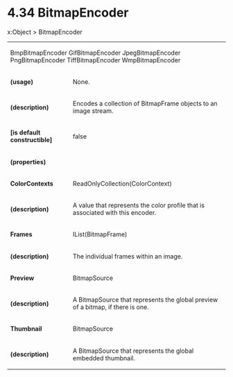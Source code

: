 <html dir="LTR" xmlns:mshelp="http://msdn.microsoft.com/mshelp" xmlns:ddue="http://ddue.schemas.microsoft.com/authoring/2003/5" xmlns:xlink="http://www.w3.org/1999/xlink" xmlns:tool="http://www.microsoft.com/tooltip"><body><input type="hidden" id="userDataCache" class="userDataStyle"><input type="hidden" id="hiddenScrollOffset"><img id="dropDownImage" style="display:none; height:0; width:0;" src="../local/drpdown.gif"><img id="dropDownHoverImage" style="display:none; height:0; width:0;" src="../local/drpdown_orange.gif"><img id="collapseImage" style="display:none; height:0; width:0;" src="../local/collapse.gif"><img id="expandImage" style="display:none; height:0; width:0;" src="../local/exp.gif"><img id="collapseAllImage" style="display:none; height:0; width:0;" src="../local/collall.gif"><img id="expandAllImage" style="display:none; height:0; width:0;" src="../local/expall.gif"><img id="copyImage" style="display:none; height:0; width:0;" src="../local/copycode.gif"><img id="copyHoverImage" style="display:none; height:0; width:0;" src="../local/copycodeHighlight.gif"><div id="header"><h1 class="heading">4.34 BitmapEncoder</h1></div><div id="mainSection"><div id="mainBody"><div id="allHistory" class="saveHistory" onsave="saveAll()" onload="loadAll()"></div>
				<p xmlns:wsd="http://wsdev.schemas.microsoft.com/authoring/2008/2" xmlns:msxsl="urn:schemas-microsoft-com:xslt" xmlns:script="urn:script" xmlns:build="urn:build">
				</p>
			<div id="sectionSection0" class="section" name="collapseableSection"><content xmlns="http://ddue.schemas.microsoft.com/authoring/2003/5" xmlns:wsd="http://wsdev.schemas.microsoft.com/authoring/2008/2" xmlns:msxsl="urn:schemas-microsoft-com:xslt" xmlns:script="urn:script" xmlns:build="urn:build">
				</content></div><div id="sectionSection1" class="section" name="collapseableSection"><content xmlns="http://ddue.schemas.microsoft.com/authoring/2003/5" xmlns:wsd="http://wsdev.schemas.microsoft.com/authoring/2008/2" xmlns:msxsl="urn:schemas-microsoft-com:xslt" xmlns:script="urn:script" xmlns:build="urn:build">
					<p xmlns="">
						<mshelp:link keywords="32151b2e-6b09-45cd-afba-003da191b81a" tabindex="0">x:Object</mshelp:link> &gt; BitmapEncoder</p>
					<p xmlns=""><b></b></p><table class="ProtocolAuthoredTable" xmlns=""><tr>
								<td colspan="2">
									<p>
										<mshelp:link keywords="76a27a30-de2e-4dcf-9233-235ade79ed98" tabindex="0">BmpBitmapEncoder</mshelp:link> <mshelp:link keywords="ffafb56e-21ea-439d-9fac-30d3c738874d" tabindex="0">GifBitmapEncoder</mshelp:link> <mshelp:link keywords="1d1cdfa3-b643-4c59-ad28-7353285006eb" tabindex="0">JpegBitmapEncoder</mshelp:link> <mshelp:link keywords="5c74ae54-0974-4355-81c5-dff4901f908b" tabindex="0">PngBitmapEncoder</mshelp:link> <mshelp:link keywords="383f6d4b-8780-4339-9a7d-f32cb9e09a2b" tabindex="0">TiffBitmapEncoder</mshelp:link> <mshelp:link keywords="971b6358-22ca-4e51-a909-014c8c958e5b" tabindex="0">WmpBitmapEncoder</mshelp:link></p>
								</td>
							</tr><tr>
							<td>
								<p>
									<b>(usage)</b>
								</p>
							</td>
							<td>
								<p>None.</p>
							</td>
						</tr><tr>
							<td>
								<p>
									<b>(description)</b>
								</p>
							</td>
							<td>
								<p>Encodes a collection of BitmapFrame objects to an image stream.</p>
							</td>
						</tr><tr>
							<td>
								<p>
									<b>[is default constructible]</b>
								</p>
							</td>
							<td>
								<p>false</p>
							</td>
						</tr><tr>
							<td>
								<p>
									<b>(properties)</b>
								</p>
							</td>
							<td>
							</td>
						</tr><tr>
							<td>
								<p>
									<b>ColorContexts</b>
								</p>
							</td>
							<td>
								<p>
									<mshelp:link keywords="73e423dc-897d-4a98-8ae5-c90f81629772" tabindex="0">ReadOnlyCollection</mshelp:link>(<mshelp:link keywords="e69a923e-70bb-4b9b-ba07-899e74275bd1" tabindex="0">ColorContext</mshelp:link>)</p>
							</td>
						</tr><tr>
							<td>
								<p>
									<b>(description)</b>
								</p>
							</td>
							<td>
								<p>A value that represents the color profile that is associated with this encoder.</p>
							</td>
						</tr><tr>
							<td>
								<p>
									<b>Frames</b>
								</p>
							</td>
							<td>
								<p>
									<mshelp:link keywords="aa023b2c-e097-43f0-9dde-b168c8270867" tabindex="0">IList</mshelp:link>(<mshelp:link keywords="f4b0b813-c89f-4a3c-a55a-c437f3048262" tabindex="0">BitmapFrame</mshelp:link>)</p>
							</td>
						</tr><tr>
							<td>
								<p>
									<b>(description)</b>
								</p>
							</td>
							<td>
								<p>The individual frames within an image.</p>
							</td>
						</tr><tr>
							<td>
								<p>
									<b>Preview</b>
								</p>
							</td>
							<td>
								<p>
									<mshelp:link keywords="4da6efed-418a-4643-b7b3-dcae7177d417" tabindex="0">BitmapSource</mshelp:link>
								</p>
							</td>
						</tr><tr>
							<td>
								<p>
									<b>(description)</b>
								</p>
							</td>
							<td>
								<p>A BitmapSource that represents the global preview of a bitmap, if there is one.</p>
							</td>
						</tr><tr>
							<td>
								<p>
									<b>Thumbnail</b>
								</p>
							</td>
							<td>
								<p>
									<mshelp:link keywords="4da6efed-418a-4643-b7b3-dcae7177d417" tabindex="0">BitmapSource</mshelp:link>
								</p>
							</td>
						</tr><tr>
							<td>
								<p>
									<b>(description)</b>
								</p>
							</td>
							<td>
								<p>A BitmapSource that represents the global embedded thumbnail.</p>
							</td>
						</tr></table>
				</content></div><!--[if gte IE 5]>
			<tool:tip element="languageFilterToolTip" avoidmouse="false"/>
		<![endif]--></div><a name="feedback"></a><span></span></div></body></html>

